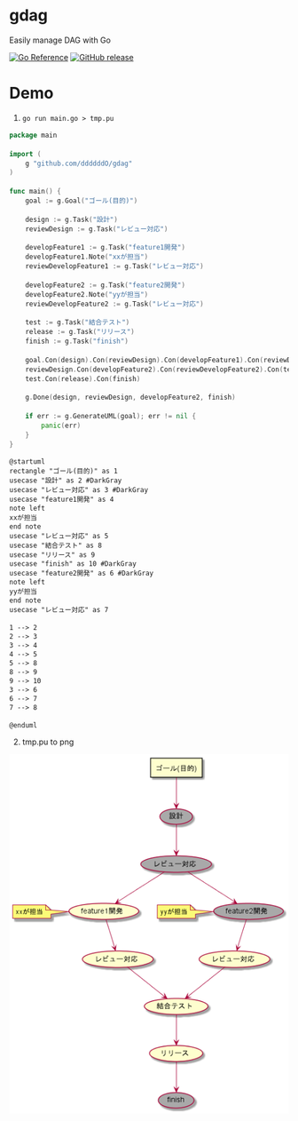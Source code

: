 # gdag
Easily manage DAG with Go

[![Go Reference](https://pkg.go.dev/badge/github.com/ddddddO/gdag.svg)](https://pkg.go.dev/github.com/ddddddO/gdag) [![GitHub release](https://img.shields.io/github/release/ddddddO/gdag.svg)](https://github.com/ddddddO/gdag/releases)

# Demo

1. `go run main.go > tmp.pu`

```go
package main

import (
	g "github.com/ddddddO/gdag"
)

func main() {
	goal := g.Goal("ゴール(目的)")

	design := g.Task("設計")
	reviewDesign := g.Task("レビュー対応")

	developFeature1 := g.Task("feature1開発")
	developFeature1.Note("xxが担当")
	reviewDevelopFeature1 := g.Task("レビュー対応")

	developFeature2 := g.Task("feature2開発")
	developFeature2.Note("yyが担当")
	reviewDevelopFeature2 := g.Task("レビュー対応")

	test := g.Task("結合テスト")
	release := g.Task("リリース")
	finish := g.Task("finish")

	goal.Con(design).Con(reviewDesign).Con(developFeature1).Con(reviewDevelopFeature1).Con(test)
	reviewDesign.Con(developFeature2).Con(reviewDevelopFeature2).Con(test)
	test.Con(release).Con(finish)

	g.Done(design, reviewDesign, developFeature2, finish)

	if err := g.GenerateUML(goal); err != nil {
		panic(err)
	}
}
```

```
@startuml
rectangle "ゴール(目的)" as 1
usecase "設計" as 2 #DarkGray
usecase "レビュー対応" as 3 #DarkGray
usecase "feature1開発" as 4
note left
xxが担当
end note
usecase "レビュー対応" as 5
usecase "結合テスト" as 8
usecase "リリース" as 9
usecase "finish" as 10 #DarkGray
usecase "feature2開発" as 6 #DarkGray
note left
yyが担当
end note
usecase "レビュー対応" as 7

1 --> 2
2 --> 3
3 --> 4
4 --> 5
5 --> 8
8 --> 9
9 --> 10
3 --> 6
6 --> 7
7 --> 8

@enduml
```

2. tmp.pu to png

![image](https://github.com/ddddddO/gdag/blob/main/dag.png)
